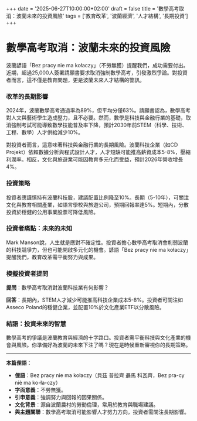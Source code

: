 +++
date = '2025-06-27T10:00:00+02:00'
draft = false
title = '數學高考取消：波蘭未來的投資風險'
tags = ['教育改革', '波蘭經濟', '人才結構', '長期投資']
+++

# 數學高考取消：波蘭未來的投資風險

波蘭諺語「Bez pracy nie ma kołaczy」（不勞無獲）提醒我們，成功需要付出。近期，超過25,000人簽署請願書要求取消強制數學高考，引發激烈爭論。對投資者而言，這不僅是教育問題，更是波蘭未來人才結構的警訊。[](https://www.wprost.pl/edukacja/12055333/petycja-ws-zniesienia-obowiazkowej-matury-z-matematyki-wiceszefowa-men-zareagowala.html)

### 改革的長期影響

2024年，波蘭數學高考通過率為89%，但平均分僅63%。請願書認為，數學高考對人文與藝術學生造成壓力，且不必要。然而，數學是科技與金融行業的基礎，取消強制考試可能導致數學技能普及率下降，預計2030年前STEM（科學、技術、工程、數學）人才供給減少10%。[](https://wiadomosci.radiozet.pl/polska/lawina-podpisow-pod-petycja-ws-zniesienia-obowiazkowej-matury-z-matematyki)

對投資者而言，這意味著科技與金融行業的長期風險。波蘭科技企業（如CD Projekt）依賴數據分析與程式設計人才，人才短缺可能推高薪資成本5-8%，壓縮利潤率。相反，文化與旅遊業可能因教育多元化而受益，預計2026年營收增長4%。

### 投資策略

投資者應謹慎持有波蘭科技股，建議配置比例降至10%。長期（5-10年），可關注文化與教育相關產業，如語言學校與旅遊公司，預期回報率達5%。短期內，分散投資於穩健的公用事業股票可降低風險。

### 投資者痛點：未來的未知

Mark Manson說，人生就是應對不確定性。投資者擔心數學高考取消會削弱波蘭的科技競爭力，但也可能開啟多元化的機會。諺語「Bez pracy nie ma kołaczy」提醒我們，教育改革需平衡努力與成果。

### 模擬投資者提問

**提問**：數學高考取消對波蘭科技業有何影響？

**回答**：長期內，STEM人才減少可能推高科技企業成本5-8%。投資者可關注如Asseco Poland的穩健企業，並配置10%於文化產業ETF以分散風險。

### 結語：投資未來的智慧

數學高考的爭議是波蘭教育與經濟的十字路口。投資者需平衡科技與文化產業的機會與風險。你準備好為波蘭的未來下注了嗎？現在是時候重新審視你的長期策略。

---

**本篇俚語**：

- **俚語**：Bez pracy nie ma kołaczy（貝茲 普拉齊 聶馬 科瓦齊，Bez pra-cy niè ma ko-ła-czy）
- **字面意義**：不勞無獲。
- **引申意義**：強調努力與回報的因果關係。
- **文化背景**：源自波蘭農村的勞動倫理，常用於教育與職場建議。
- **與主題關聯**：數學高考取消可能影響人才努力方向，投資者需關注長期影響。